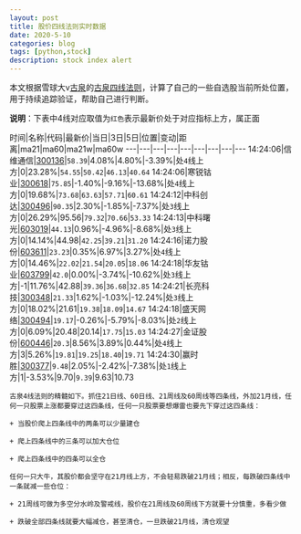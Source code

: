 ```yaml
---
layout: post
title: 股价四线法则实时数据
date: 2020-5-10
categories: blog
tags: [python,stock]
description: stock index alert
---
```



本文根据雪球大v[古泉](https://xueqiu.com/u/7148646888)的[古泉四线法则](https://xueqiu.com/7148646888/130498192)，计算了自己的一些自选股当前所处位置，用于持续追踪验证，帮助自己进行判断。

**说明**：下表中4线对应取值为`红色`表示最新价处于对应指标上方，属正面

时间|名称|代码|最新价|当日|3日|5日|位置|变动|距离|ma21|ma60|ma21w|ma60w
---|---|---|---|---|---|---|---|---
14:24:06|信维通信|[300136](https://xueqiu.com/S/SZ300136)|`58.39`|4.08%|4.80%|-3.39%|处`4`线上方|0|23.28%|`54.55`|`50.42`|`46.13`|`40.64`
14:24:06|寒锐钴业|[300618](https://xueqiu.com/S/SZ300618)|`75.85`|-1.40%|-9.16%|-13.68%|处`4`线上方|0|19.68%|`73.68`|`63.63`|`57.71`|`60.61`
14:24:12|中科创达|[300496](https://xueqiu.com/S/SZ300496)|`90.35`|2.30%|-1.85%|-7.37%|处`3`线上方|0|26.29%|95.56|`79.32`|`70.66`|`53.33`
14:24:13|中科曙光|[603019](https://xueqiu.com/S/SH603019)|`44.13`|0.96%|-4.96%|-8.68%|处`3`线上方|0|14.14%|44.98|`42.25`|`39.21`|`31.20`
14:24:16|诺力股份|[603611](https://xueqiu.com/S/SH603611)|`23.23`|0.35%|6.97%|3.27%|处`4`线上方|0|14.46%|`22.02`|`21.54`|`20.05`|`18.06`
14:24:18|华友钴业|[603799](https://xueqiu.com/S/SH603799)|`42.0`|0.00%|-3.74%|-10.62%|处`3`线上方|-1|11.76%|42.88|`39.36`|`36.68`|`32.85`
14:24:21|长亮科技|[300348](https://xueqiu.com/S/SZ300348)|`21.33`|1.62%|-1.03%|-12.24%|处`3`线上方|0|18.02%|21.61|`19.38`|`18.09`|`14.67`
14:24:18|盛天网络|[300494](https://xueqiu.com/S/SZ300494)|`19.17`|-0.26%|-5.79%|-8.03%|处`2`线上方|0|6.09%|20.48|20.14|`17.75`|`15.03`
14:24:27|金证股份|[600446](https://xueqiu.com/S/SH600446)|`20.3`|8.56%|3.89%|0.44%|处`4`线上方|3|5.26%|`19.81`|`19.25`|`18.40`|`19.71`
14:24:30|赢时胜|[300377](https://xueqiu.com/S/SZ300377)|`9.48`|2.05%|-2.42%|-7.38%|处`1`线上方|1|-3.53%|9.70|`9.39`|9.63|10.73

```
古泉4线法则的精髓如下。抓住21日线、60日线、21周线及60周线等四条线，外加21月线，任何一只股票上涨都要穿过这四条线，任何一只股票要想爆雷也要先下穿过这四条线：

+ 当股价爬上四条线中的两条可以少量建仓

+ 爬上四条线中的三条可以加大仓位

+ 爬上四条线中的四条可以全仓

任何一只大牛，其股价都会坚守在21月线上方，不会轻易跌破21月线；相反，每跌破四条线中一条就减一些仓位：

+ 21周线可做为多空分水岭及警戒线，股价在21周线及60周线下方就要十分慎重，多看少做

+ 跌破全部四条线就要大幅减仓，甚至清仓，一旦跌破21月线，清仓观望
```
